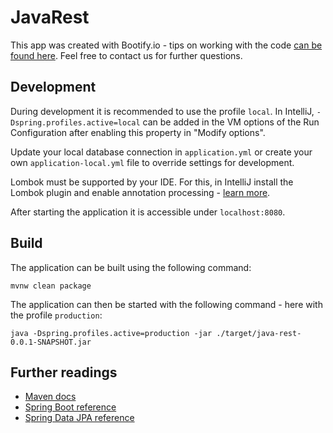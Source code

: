 # JavaRest

This app was created with Bootify.io - tips on working with the code [can be found here](https://bootify.io/next-steps/). Feel free to contact us for further questions.

## Development

During development it is recommended to use the profile `local`. In IntelliJ, `-Dspring.profiles.active=local` can be added in the VM options of the Run Configuration after enabling this property in "Modify options".

Update your local database connection in `application.yml` or create your own `application-local.yml` file to override settings for development.

Lombok must be supported by your IDE. For this, in IntelliJ install the Lombok plugin and enable annotation processing - [learn more](https://bootify.io/next-steps/spring-boot-with-lombok.html).

After starting the application it is accessible under `localhost:8080`.

## Build

The application can be built using the following command:

```
mvnw clean package
```

The application can then be started with the following command - here with the profile `production`:

```
java -Dspring.profiles.active=production -jar ./target/java-rest-0.0.1-SNAPSHOT.jar
```

## Further readings

* [Maven docs](https://maven.apache.org/guides/index.html)  
* [Spring Boot reference](https://docs.spring.io/spring-boot/docs/current/reference/htmlsingle/)  
* [Spring Data JPA reference](https://docs.spring.io/spring-data/jpa/docs/current/reference/html/)  
